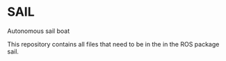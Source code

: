 # SAIL

Autonomous sail boat

This repository contains all files that need to be in the in the ROS package sail.

